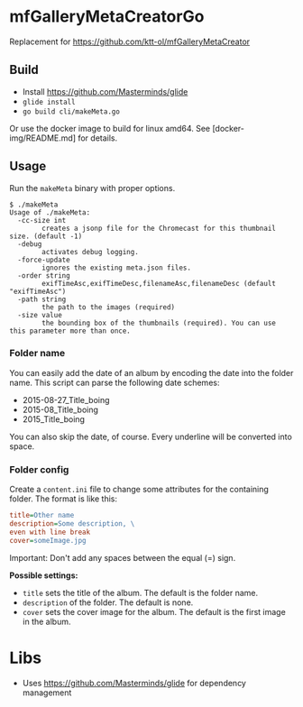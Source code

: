 # mfGalleryMetaCreatorGo

Replacement for https://github.com/ktt-ol/mfGalleryMetaCreator

## Build 

* Install https://github.com/Masterminds/glide 
* `glide install`
* `go build cli/makeMeta.go`

Or use the docker image to build for linux amd64. See [docker-img/README.md] for details. 

## Usage

Run the `makeMeta` binary with proper options.
```
$ ./makeMeta
Usage of ./makeMeta:
  -cc-size int
    	creates a jsonp file for the Chromecast for this thumbnail size. (default -1)
  -debug
    	activates debug logging.
  -force-update
    	ignores the existing meta.json files.
  -order string
    	exifTimeAsc,exifTimeDesc,filenameAsc,filenameDesc (default "exifTimeAsc")
  -path string
    	the path to the images (required)
  -size value
    	the bounding box of the thumbnails (required). You can use this parameter more than once.
```

### Folder name

You can easily add the date of an album by encoding the date into the folder name. This script can parse the following date schemes:
* 2015-08-27_Title_boing
* 2015-08_Title_boing
* 2015_Title_boing

You can also skip the date, of course. Every underline will be converted into space.

### Folder config
Create a `content.ini` file to change some attributes for the containing folder. The format is like this:

```ini
title=Other name
description=Some description, \
even with line break
cover=someImage.jpg
```
Important: Don't add any spaces between the equal (=) sign.

**Possible settings:**
* `title` sets the title of the album. The default is the folder name.
* `description` of the folder. The default is none.
* `cover` sets the cover image for the album. The default is the first image in the album.

# Libs

* Uses https://github.com/Masterminds/glide for dependency management
